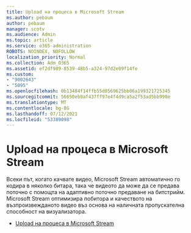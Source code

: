 ```yaml
---
title: Upload на процеса в Microsoft Stream
ms.author: pebaum
author: pebaum
manager: scotv
ms.audience: Admin
ms.topic: article
ms.service: o365-administration
ROBOTS: NOINDEX, NOFOLLOW
localization_priority: Normal
ms.collection: Adm_O365
ms.assetid: ef2df989-8539-48b5-a324-97d2e09f14fe
ms.custom:
- "9002643"
- "5095"
ms.openlocfilehash: 0b13484f14ffb55d0569625bb06a199321725345
ms.sourcegitcommit: 56650eb9af437ff97e4f4d9ca5a2f53ad5bb990e
ms.translationtype: MT
ms.contentlocale: bg-BG
ms.lasthandoff: 07/12/2021
ms.locfileid: "53389098"
---
```

# <a name="upload-process-overview-in-microsoft-stream"></a>Upload на процеса в Microsoft Stream

Всеки път, когато качвате видео, Microsoft Stream автоматично го кодира в няколко битара, така че видеото да може да се предава поточно с помощта на адаптивно поточно предаване на битстрийм. Microsoft Stream оптимизира побитора и качеството на възпроизвежданото видео въз основа на наличната пропускателна способност на визуализатора.

- [Upload на процеса в Microsoft Stream](/stream/upload-process-overview)
